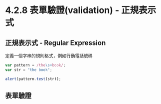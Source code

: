 # 4.2.8 表單驗證\(validation\) - 正規表示式

## 正規表示式 - Regular Expression

定義一個字串的規則格式，例如行動電話號碼

```js
var pattern = /the\s+book/;
var str = "the book";

alert(pattern.test(str));
```

## 表單驗證



